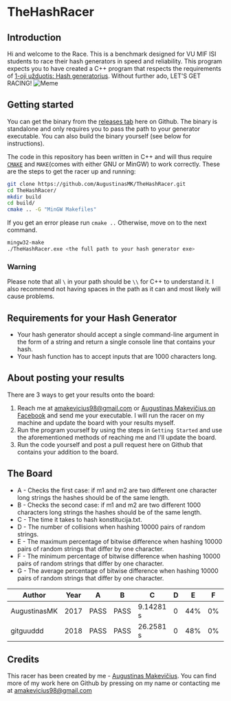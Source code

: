 # TheHashRacer
## Introduction
Hi and welcome to the Race. This is a benchmark designed for VU MIF ISI students to race their hash generators in speed and reliability.
This program expects you to have created a C++ program that respects the requirements of [1-oji užduotis: Hash generatorius](https://github.com/blockchain-group/Blockchain-technologijos/blob/master/pratybos/1uzduotis-Hashavimas.md). Without further ado, LET'S GET RACING!
![Meme](https://funnymemes.co/memes/Slow_and_Steady_Funny_Meme.jpg)

## Getting started
You can get the binary from the [releases tab](https://github.com/AugustinasMK/TheHashRacer/releases) here on Github. The binary is standalone and only requires you to pass the path to your generator executable. You can also build the binary yourself (see below for instructions).

The code in this repository has been written in C++ and will thus require [`CMAKE`](https://cmake.org/) and `MAKE`(comes with either GNU or MinGW) to work correctly.
These are the steps to get the racer up and running:
```bash
git clone https://github.com/AugustinasMK/TheHashRacer.git
cd TheHashRacer/
mkdir build
cd build/
cmake .. -G "MinGW Makefiles"
```
If you get an error please run ```cmake ..``` Otherwise, move on to the next command.
```bash
mingw32-make
./TheHashRacer.exe <the full path to your hash generator exe>
```
### Warning
Please note that all `\` in your path should be `\\` for C++ to understand it. I also recommend  not having spaces in the path as it can and most likely will cause problems.

## Requirements for your Hash Generator
- Your hash generator should accept a single command-line argument in the form of a string and return a single console line that contains your hash.
- Your hash function has to accept inputs that are 1000 characters long.
## About posting your results
There are 3 ways to get your results onto the board:
1. Reach me at amakevicius98@gmail.com or [Augustinas Makevičius on Facebook](https://www.facebook.com/augustinasmkvs) and send me your executable. I will run the racer on my machine and update the board with your results myself.
2. Run the program yourself by using the steps in `Getting Started` and use the aforementioned methods of reaching me and I'll update the board.
3. Run the code yourself and post a pull request here on Github that contains your addition to the board.
## The Board

 - A - Checks the first case: if m1 and m2 are two different one character long strings the hashes should be of the same length.
 - B - Checks the second case: if m1 and m2 are two different 1000 characters long strings the hashes should be of the same length.
 - C - The time it takes to hash konstitucija.txt. 
 - D - The number of collisions when hashing 10000 pairs of random strings.
 - E - The maximum percentage of bitwise difference when hashing 10000 pairs of random strings that differ by one character.
 - F - The minimum percentage of bitwise difference when hashing 10000 pairs of random strings that differ by one character.
 - G - The average percentage of bitwise difference when hashing 10000 pairs of random strings that differ by one character.
 
 |Author|Year|A|B|C|D|E|F|G|
 |------|----|-|-|-|-|-|-|-|
 |AugustinasMK|2017|PASS|PASS| 9.14281 s|0|44%|0%|26%|
 |gitguuddd|2018|PASS|PASS|26.2581 s| 0| 48%| 0%|37% |
 
 ## Credits
This racer has been created by me - [Augustinas Makevičius](https://github.com/AugustinasMK). You can find more of my work here on Github by pressing on my name or contacting me at amakevicius98@gmail.com
